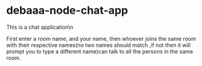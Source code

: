 # debaaa-node-chat-app
This is a chat application\n

First enter a room name, and your name, then whoever joins the same room with their respective names(no two names should match ,if not then it will prompt you to type a different name)can talk to all the persons in the same room.
